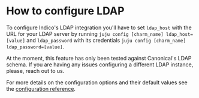 # How to configure LDAP

To configure Indico's LDAP integration you'll have to set `ldap_host` with the URL for your LDAP server by running `juju config [charm_name] ldap_host=[value]` and `ldap_password` with its credentials `juju config [charm_name] ldap_password=[value]`.

At the moment, this feature has only been tested against Canonical's LDAP schema. If you are having any issues configuring a different LDAP instance, please, reach out to us.

For more details on the configuration options and their default values see the [configuration reference](https://charmhub.io/indico/configure).
